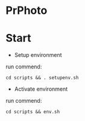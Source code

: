 # PrPhoto


# Start

- Setup  environment

run commend:
  
```
cd scripts && . setupenv.sh

```

- Activate environment

run commend:

```
cd scripts && env.sh

```
